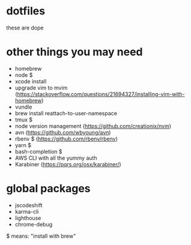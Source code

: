 # dotfiles

these are dope

# other things you may need
- homebrew
- node $
- xcode install
- upgrade vim to mvim (https://stackoverflow.com/questions/21694327/installing-vim-with-homebrew)
- vundle
- brew install reattach-to-user-namespace
- tmux $
- node version management (https://github.com/creationix/nvm)
- avn (https://github.com/wbyoung/avn)
- rbenv $ (https://github.com/rbenv/rbenv)
- yarn $
- bash-completion $
- AWS CLI with all the yummy auth
- Karabiner (https://pqrs.org/osx/karabiner/)

# global packages
- jscodeshift
- karma-cli
- lighthouse
- chrome-debug

$ means: "install with brew"
